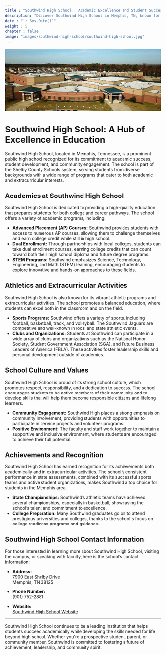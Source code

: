 ```yaml
---
title : "Southwind High School | Academic Excellence and Student Success"
description: "Discover Southwind High School in Memphis, TN, known for its strong academics, vibrant sports programs, and commitment to student development."
date : "`r Sys.Date()`"
weight : 5
chapter : false
image: "images/southwind-high-school/southwind-high-school.jpg"
---
```

![southwind high school](/images/southwind-high-school/southwind-high-school.jpg)
# Southwind High School: A Hub of Excellence in Education

Southwind High School, located in Memphis, Tennessee, is a prominent public high school recognized for its commitment to academic success, student development, and community engagement. The school is part of the Shelby County Schools system, serving students from diverse backgrounds with a wide range of programs that cater to both academic and extracurricular interests.

## Academics at Southwind High School

Southwind High School is dedicated to providing a high-quality education that prepares students for both college and career pathways. The school offers a variety of academic programs, including:

- **Advanced Placement (AP) Courses:** Southwind provides students with access to numerous AP courses, allowing them to challenge themselves and earn college credit while still in high school.
- **Dual Enrollment:** Through partnerships with local colleges, students can take dual enrollment courses, earning college credits that can count toward both their high school diploma and future degree programs.
- **STEM Programs:** Southwind emphasizes Science, Technology, Engineering, and Math (STEM) learning, encouraging students to explore innovative and hands-on approaches to these fields.

## Athletics and Extracurricular Activities

Southwind High School is also known for its vibrant athletic programs and extracurricular activities. The school promotes a balanced education, where students can excel both in the classroom and on the field. 

- **Sports Programs:** Southwind offers a variety of sports, including football, basketball, track, and volleyball. The Southwind Jaguars are competitive and well-known in local and state athletic events.
- **Clubs and Organizations:** Students at Southwind can participate in a wide array of clubs and organizations such as the National Honor Society, Student Government Association (SGA), and Future Business Leaders of America (FBLA). These activities foster leadership skills and personal development outside of academics.

## School Culture and Values

Southwind High School is proud of its strong school culture, which promotes respect, responsibility, and a dedication to success. The school encourages students to be active members of their community and to develop skills that will help them become responsible citizens and lifelong learners.

- **Community Engagement:** Southwind High places a strong emphasis on community involvement, providing students with opportunities to participate in service projects and volunteer programs.
- **Positive Environment:** The faculty and staff work together to maintain a supportive and inclusive environment, where students are encouraged to achieve their full potential.

## Achievements and Recognition

Southwind High School has earned recognition for its achievements both academically and in extracurricular activities. The school’s consistent performance in state assessments, combined with its successful sports teams and active student organizations, makes Southwind a top choice for students in the Memphis area.

- **State Championships:** Southwind’s athletic teams have achieved several championships, especially in basketball, showcasing the school’s talent and commitment to excellence.
- **College Preparation:** Many Southwind graduates go on to attend prestigious universities and colleges, thanks to the school's focus on college readiness programs and guidance.

## Southwind High School Contact Information

For those interested in learning more about Southwind High School, visiting the campus, or speaking with faculty, here is the school’s contact information:

- **Address:**  
  7900 East Shelby Drive  
  Memphis, TN 38125

- **Phone Number:**  
  (901) 752-2881

- **Website:**  
  [Southwind High School Website](http://www.scsk12.org/schools/southwind.hs/site/index.shtml)

---

Southwind High School continues to be a leading institution that helps students succeed academically while developing the skills needed for life beyond high school. Whether you're a prospective student, parent, or community member, Southwind is committed to fostering a future of achievement, leadership, and community spirit.
